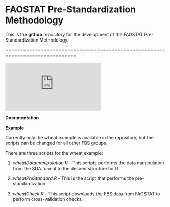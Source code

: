 FAOSTAT Pre-Standardization Methodology
=======

This is the **github** repository for the development of the FAOSTAT
Pre-Standardization Methodology.


==============================================================================

![test2](https://raw.github.com/mkao006/sws_standardization/item_tree_network.pdf "Test")


**Documentation**


**Example**

Currently only the wheat example is available in the repository, but
the scripts can be changed for all other FBS groups.

There are three scripts for the wheat example:

1. *wheatDatamanipulation.R* - This scripts performs the data
manipulation from the SUA format to the desired structure for R.

2. *wheatPreStandard.R* - This is the script that performs the
pre-standardization.

3. *wheatCheck.R* - This script downloads the FBS data from FAOSTAT to
perform cross-validation checks.